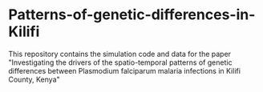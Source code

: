 # Patterns-of-genetic-differences-in-Kilifi
This repository contains the simulation code and data for the paper "Investigating the drivers of the spatio-temporal patterns of genetic differences between Plasmodium falciparum malaria infections in Kilifi County, Kenya"
